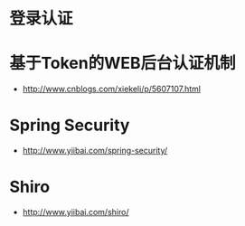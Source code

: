 # 登录认证

# 基于Token的WEB后台认证机制

- <http://www.cnblogs.com/xiekeli/p/5607107.html>

# Spring Security

- <http://www.yiibai.com/spring-security/>

# Shiro

- <http://www.yiibai.com/shiro/>

